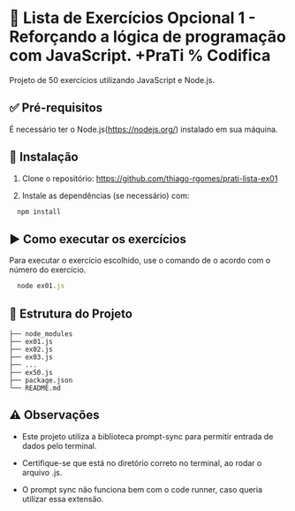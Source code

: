 # 📘 Lista de Exercícios Opcional 1 - Reforçando a lógica de programação com JavaScript. +PraTi % Codifica

Projeto de 50 exercícios utilizando JavaScript e Node.js.


## ✅ Pré-requisitos

É necessário ter o Node.js(https://nodejs.org/) instalado em sua máquina.

## 💾 Instalação

1. Clone o repositório: https://github.com/thiago-rgomes/prati-lista-ex01

2. Instale as dependências (se necessário) com: 

```javascript
  npm install
```


## ▶️ Como executar os exercícios

Para executar o exercício escolhido, use o comando de o acordo com o número do exercício.

```javascript
  node ex01.js
```


## 📁 Estrutura do Projeto
```
├── node_modules
├── ex01.js
├── ex02.js
├── ex03.js
├── ...
├── ex50.js
├── package.json
└── README.md
```


## ⚠️ Observações

- Este projeto utiliza a biblioteca prompt-sync para permitir entrada de dados pelo terminal.

- Certifique-se que está no diretório correto no terminal, ao rodar o arquivo .js.

- O prompt sync não funciona bem com o code runner, caso queria utilizar essa extensão.